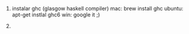 
1) instalar ghc (glasgow haskell compiler)
mac: brew install ghc
ubuntu: apt-get instlal ghc6
win: google it ;)

2) 
